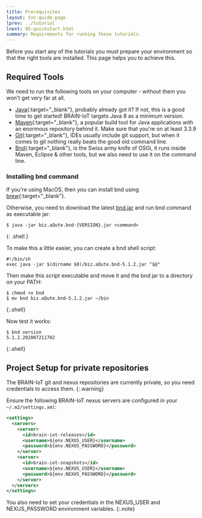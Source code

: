 ```yaml
---
title: Prerequisites 
layout: toc-guide-page
lprev: ../tutorial
lnext: 05-quickstart.html 
summary: Requirements for running these tutorials.
---
```


Before you start any of the tutorials you must prepare your environment so that the right tools are installed. This page helps you to achieve this. 

## Required Tools

We need to run the following tools on your computer - without them you won't get very far at all.

* [Java][java8]{:target="_blank"}, probably already got it? If not, this is a good time to get started! BRAIN-IoT targets Java 8 as a minimum version.
* [Maven][Maven]{:target="_blank"}, a popular build tool for Java applications with an enormous repository behind it. Make sure that you're on at least 3.3.9
* [Git][git]{:target="_blank"}, IDEs usually include git support, but when it comes to git nothing really beats the good old command line.
* [Bnd][bnd]{:target="_blank"}, is the Swiss army knife of OSGi, it runs inside Maven,  Eclipse & other tools, but we also need to use it on the command line.

### Installing bnd command

If you're using MacOS, then you can install bnd using [brew][brew]{:target="_blank"}.

Otherwise, you need to download the latest [bnd.jar][bnd.jar] and run bnd command as executable jar:

    $ java -jar biz.aQute.bnd-{VERSION}.jar <command>
{: .shell }

To make this a little easier, you can create a bnd shell script:

```shell
#!/bin/sh
exec java -jar $(dirname $0)/biz.aQute.bnd-5.1.2.jar "$@"
```

Then make this script executable and move it and the bnd jar to a directory on your PATH:

    $ chmod +x bnd
    $ mv bnd biz.aQute.bnd-5.1.2.jar ~/bin
{:.shell}

Now test it works:

    $ bnd version
    5.1.2.202007211702
{:.shell}


## Project Setup for private repositories

The BRAIN-IoT git and nexus repositories are currently private, so you need credentials to access them.
{:.warning}

Ensure the following BRAIN-IoT nexus servers are configured in your `~/.m2/settings.xml`:

```xml
<settings>
  <servers>
    <server>
      <id>brain-iot-releases</id>
      <username>${env.NEXUS_USER}</username>
      <password>${env.NEXUS_PASSWORD}</password>
    </server>
    <server>
      <id>brain-iot-snapshots</id>
      <username>${env.NEXUS_USER}</username>
      <password>${env.NEXUS_PASSWORD}</password>
    </server>
  </servers>
</settings>
```

You also need to set your credentials in the NEXUS_USER and NEXUS_PASSWORD environment variables.
{:.note}

[java8]: http://www.oracle.com/technetwork/java/javase/downloads/jdk8-downloads-2133151.html
[Maven]: https://maven.apache.org
[bnd]: https://bnd.bndtools.org/
[bnd.jar]: https://bndtools.jfrog.io/bndtools/libs-snapshot/biz/aQute/bnd/biz.aQute.bnd/5.1.2/biz.aQute.bnd-5.1.2.jar
[git]: http://git-scm.com/book/en/Getting-Started-Installing-Git
[brew]: https://brew.sh


